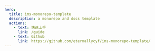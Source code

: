 ```yaml
---
hero:
  title: ims-monorepo-template
  description: a monorepo and docs template
  actions:
    - text: 快速上手
      link: /guide
    - text: Github
      link: https://github.com/eternallycyf/ims-monorepo-template/
---
```

